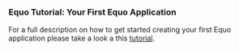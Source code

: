 ### Equo Tutorial: Your First Equo Application

For a full description on how to get started creating your first Equo application please take a look a this [tutorial](https://www.equoplatform.com/blog/get-started-with-equo-framework).
